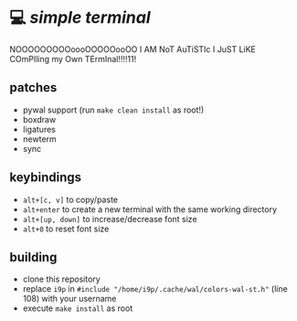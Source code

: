 # 💻 *simple terminal*

NOOOOOOOOOoooOOOOOooOO I AM NoT AuTiSTIc I JuST LiKE COmPIling my Own TErmInal!!!!11!

## patches

+ pywal support (run `make clean install` as root!)
+ boxdraw
+ ligatures
+ newterm
+ sync

## keybindings

+ `alt+[c, v]` to copy/paste
+ `alt+enter` to create a new terminal with the same working directory
+ `alt+[up, down]` to increase/decrease font size
+ `alt+0` to reset font size

## building

+ clone this repository
+ replace `i9p` in `#include "/home/i9p/.cache/wal/colors-wal-st.h"` (line 108) with your username
+ execute `make install` as root

